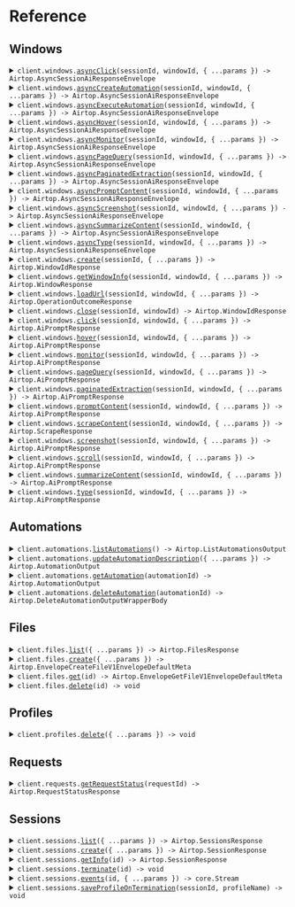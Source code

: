 # Reference

## Windows

<details><summary><code>client.windows.<a href="/src/api/resources/windows/client/Client.ts">asyncClick</a>(sessionId, windowId, { ...params }) -> Airtop.AsyncSessionAiResponseEnvelope</code></summary>
<dl>
<dd>

#### 📝 Description

<dl>
<dd>

<dl>
<dd>

Execute a click interaction in a specific browser window asynchronously

</dd>
</dl>
</dd>
</dl>

#### 🔌 Usage

<dl>
<dd>

<dl>
<dd>

```typescript
await client.windows.asyncClick("6aac6f73-bd89-4a76-ab32-5a6c422e8b0b", "0334da2a-91b0-42c5-6156-76a5eba87430", {
    elementDescription: "The login button",
});
```

</dd>
</dl>
</dd>
</dl>

#### ⚙️ Parameters

<dl>
<dd>

<dl>
<dd>

**sessionId:** `string` — The session id for the window.

</dd>
</dl>

<dl>
<dd>

**windowId:** `string` — The Airtop window id of the browser window.

</dd>
</dl>

<dl>
<dd>

**request:** `Airtop.AsyncClickRequest`

</dd>
</dl>

<dl>
<dd>

**requestOptions:** `Windows.RequestOptions`

</dd>
</dl>
</dd>
</dl>

</dd>
</dl>
</details>

<details><summary><code>client.windows.<a href="/src/api/resources/windows/client/Client.ts">asyncCreateAutomation</a>(sessionId, windowId, { ...params }) -> Airtop.AsyncSessionAiResponseEnvelope</code></summary>
<dl>
<dd>

#### 📝 Description

<dl>
<dd>

<dl>
<dd>

Create an automation of a browser window asynchronously

</dd>
</dl>
</dd>
</dl>

#### 🔌 Usage

<dl>
<dd>

<dl>
<dd>

```typescript
await client.windows.asyncCreateAutomation(
    "6aac6f73-bd89-4a76-ab32-5a6c422e8b0b",
    "0334da2a-91b0-42c5-6156-76a5eba87430",
);
```

</dd>
</dl>
</dd>
</dl>

#### ⚙️ Parameters

<dl>
<dd>

<dl>
<dd>

**sessionId:** `string` — The session id for the window.

</dd>
</dl>

<dl>
<dd>

**windowId:** `string` — The Airtop window id of the browser window.

</dd>
</dl>

<dl>
<dd>

**request:** `Airtop.AsyncCreateAutomationRequest`

</dd>
</dl>

<dl>
<dd>

**requestOptions:** `Windows.RequestOptions`

</dd>
</dl>
</dd>
</dl>

</dd>
</dl>
</details>

<details><summary><code>client.windows.<a href="/src/api/resources/windows/client/Client.ts">asyncExecuteAutomation</a>(sessionId, windowId, { ...params }) -> Airtop.AsyncSessionAiResponseEnvelope</code></summary>
<dl>
<dd>

#### 📝 Description

<dl>
<dd>

<dl>
<dd>

Execute an automation of a browser window asynchronously

</dd>
</dl>
</dd>
</dl>

#### 🔌 Usage

<dl>
<dd>

<dl>
<dd>

```typescript
await client.windows.asyncExecuteAutomation(
    "6aac6f73-bd89-4a76-ab32-5a6c422e8b0b",
    "0334da2a-91b0-42c5-6156-76a5eba87430",
    {
        automationId: "automationId",
    },
);
```

</dd>
</dl>
</dd>
</dl>

#### ⚙️ Parameters

<dl>
<dd>

<dl>
<dd>

**sessionId:** `string` — The session id for the window.

</dd>
</dl>

<dl>
<dd>

**windowId:** `string` — The Airtop window id of the browser window.

</dd>
</dl>

<dl>
<dd>

**request:** `Airtop.AsyncExecuteAutomationRequest`

</dd>
</dl>

<dl>
<dd>

**requestOptions:** `Windows.RequestOptions`

</dd>
</dl>
</dd>
</dl>

</dd>
</dl>
</details>

<details><summary><code>client.windows.<a href="/src/api/resources/windows/client/Client.ts">asyncHover</a>(sessionId, windowId, { ...params }) -> Airtop.AsyncSessionAiResponseEnvelope</code></summary>
<dl>
<dd>

#### 🔌 Usage

<dl>
<dd>

<dl>
<dd>

```typescript
await client.windows.asyncHover("6aac6f73-bd89-4a76-ab32-5a6c422e8b0b", "0334da2a-91b0-42c5-6156-76a5eba87430", {
    elementDescription: "The search box input in the top right corner",
});
```

</dd>
</dl>
</dd>
</dl>

#### ⚙️ Parameters

<dl>
<dd>

<dl>
<dd>

**sessionId:** `string` — The session id for the window.

</dd>
</dl>

<dl>
<dd>

**windowId:** `string` — The Airtop window id of the browser window.

</dd>
</dl>

<dl>
<dd>

**request:** `Airtop.AsyncHoverRequest`

</dd>
</dl>

<dl>
<dd>

**requestOptions:** `Windows.RequestOptions`

</dd>
</dl>
</dd>
</dl>

</dd>
</dl>
</details>

<details><summary><code>client.windows.<a href="/src/api/resources/windows/client/Client.ts">asyncMonitor</a>(sessionId, windowId, { ...params }) -> Airtop.AsyncSessionAiResponseEnvelope</code></summary>
<dl>
<dd>

#### 🔌 Usage

<dl>
<dd>

<dl>
<dd>

```typescript
await client.windows.asyncMonitor("6aac6f73-bd89-4a76-ab32-5a6c422e8b0b", "0334da2a-91b0-42c5-6156-76a5eba87430", {
    condition: "Determine if the user appears to be signed in to the website",
});
```

</dd>
</dl>
</dd>
</dl>

#### ⚙️ Parameters

<dl>
<dd>

<dl>
<dd>

**sessionId:** `string` — The session id for the window.

</dd>
</dl>

<dl>
<dd>

**windowId:** `string` — The Airtop window id of the browser window.

</dd>
</dl>

<dl>
<dd>

**request:** `Airtop.AsyncMonitorRequest`

</dd>
</dl>

<dl>
<dd>

**requestOptions:** `Windows.RequestOptions`

</dd>
</dl>
</dd>
</dl>

</dd>
</dl>
</details>

<details><summary><code>client.windows.<a href="/src/api/resources/windows/client/Client.ts">asyncPageQuery</a>(sessionId, windowId, { ...params }) -> Airtop.AsyncSessionAiResponseEnvelope</code></summary>
<dl>
<dd>

#### 🔌 Usage

<dl>
<dd>

<dl>
<dd>

```typescript
await client.windows.asyncPageQuery("6aac6f73-bd89-4a76-ab32-5a6c422e8b0b", "0334da2a-91b0-42c5-6156-76a5eba87430", {
    prompt: "What is the main idea of this page?",
});
```

</dd>
</dl>
</dd>
</dl>

#### ⚙️ Parameters

<dl>
<dd>

<dl>
<dd>

**sessionId:** `string` — The session id for the window.

</dd>
</dl>

<dl>
<dd>

**windowId:** `string` — The Airtop window id of the browser window.

</dd>
</dl>

<dl>
<dd>

**request:** `Airtop.AsyncPageQueryRequest`

</dd>
</dl>

<dl>
<dd>

**requestOptions:** `Windows.RequestOptions`

</dd>
</dl>
</dd>
</dl>

</dd>
</dl>
</details>

<details><summary><code>client.windows.<a href="/src/api/resources/windows/client/Client.ts">asyncPaginatedExtraction</a>(sessionId, windowId, { ...params }) -> Airtop.AsyncSessionAiResponseEnvelope</code></summary>
<dl>
<dd>

#### 🔌 Usage

<dl>
<dd>

<dl>
<dd>

```typescript
await client.windows.asyncPaginatedExtraction(
    "6aac6f73-bd89-4a76-ab32-5a6c422e8b0b",
    "0334da2a-91b0-42c5-6156-76a5eba87430",
    {
        prompt: "This site contains a list of results about <provide details about the list>. Navigate through 3 pages of results and return the title and <provide details about the data you want to extract> about each result in this list.",
    },
);
```

</dd>
</dl>
</dd>
</dl>

#### ⚙️ Parameters

<dl>
<dd>

<dl>
<dd>

**sessionId:** `string` — The session id for the window.

</dd>
</dl>

<dl>
<dd>

**windowId:** `string` — The Airtop window id of the browser window.

</dd>
</dl>

<dl>
<dd>

**request:** `Airtop.AsyncPaginatedExtractionRequest`

</dd>
</dl>

<dl>
<dd>

**requestOptions:** `Windows.RequestOptions`

</dd>
</dl>
</dd>
</dl>

</dd>
</dl>
</details>

<details><summary><code>client.windows.<a href="/src/api/resources/windows/client/Client.ts">asyncPromptContent</a>(sessionId, windowId, { ...params }) -> Airtop.AsyncSessionAiResponseEnvelope</code></summary>
<dl>
<dd>

#### 📝 Description

<dl>
<dd>

<dl>
<dd>

This endpoint is deprecated. Please use the `pageQuery` endpoint instead.

</dd>
</dl>
</dd>
</dl>

#### 🔌 Usage

<dl>
<dd>

<dl>
<dd>

```typescript
await client.windows.asyncPromptContent(
    "6aac6f73-bd89-4a76-ab32-5a6c422e8b0b",
    "0334da2a-91b0-42c5-6156-76a5eba87430",
    {
        prompt: "What is the main idea of this page?",
    },
);
```

</dd>
</dl>
</dd>
</dl>

#### ⚙️ Parameters

<dl>
<dd>

<dl>
<dd>

**sessionId:** `string` — The session id for the window.

</dd>
</dl>

<dl>
<dd>

**windowId:** `string` — The Airtop window id of the browser window.

</dd>
</dl>

<dl>
<dd>

**request:** `Airtop.AsyncPromptContentRequest`

</dd>
</dl>

<dl>
<dd>

**requestOptions:** `Windows.RequestOptions`

</dd>
</dl>
</dd>
</dl>

</dd>
</dl>
</details>

<details><summary><code>client.windows.<a href="/src/api/resources/windows/client/Client.ts">asyncScreenshot</a>(sessionId, windowId, { ...params }) -> Airtop.AsyncSessionAiResponseEnvelope</code></summary>
<dl>
<dd>

#### 📝 Description

<dl>
<dd>

<dl>
<dd>

Take a screenshot of the current viewport of a browser window asynchronously

</dd>
</dl>
</dd>
</dl>

#### 🔌 Usage

<dl>
<dd>

<dl>
<dd>

```typescript
await client.windows.asyncScreenshot("6aac6f73-bd89-4a76-ab32-5a6c422e8b0b", "0334da2a-91b0-42c5-6156-76a5eba87430");
```

</dd>
</dl>
</dd>
</dl>

#### ⚙️ Parameters

<dl>
<dd>

<dl>
<dd>

**sessionId:** `string` — The session id for the window.

</dd>
</dl>

<dl>
<dd>

**windowId:** `string` — The Airtop window id of the browser window.

</dd>
</dl>

<dl>
<dd>

**request:** `Airtop.AsyncScreenshotRequest`

</dd>
</dl>

<dl>
<dd>

**requestOptions:** `Windows.RequestOptions`

</dd>
</dl>
</dd>
</dl>

</dd>
</dl>
</details>

<details><summary><code>client.windows.<a href="/src/api/resources/windows/client/Client.ts">asyncSummarizeContent</a>(sessionId, windowId, { ...params }) -> Airtop.AsyncSessionAiResponseEnvelope</code></summary>
<dl>
<dd>

#### 📝 Description

<dl>
<dd>

<dl>
<dd>

This endpoint is deprecated. Please use the `pageQuery` endpoint and ask for a summary in the prompt instead.

</dd>
</dl>
</dd>
</dl>

#### 🔌 Usage

<dl>
<dd>

<dl>
<dd>

```typescript
await client.windows.asyncSummarizeContent(
    "6aac6f73-bd89-4a76-ab32-5a6c422e8b0b",
    "0334da2a-91b0-42c5-6156-76a5eba87430",
);
```

</dd>
</dl>
</dd>
</dl>

#### ⚙️ Parameters

<dl>
<dd>

<dl>
<dd>

**sessionId:** `string` — The session id for the window.

</dd>
</dl>

<dl>
<dd>

**windowId:** `string` — The Airtop window id of the browser window to summarize.

</dd>
</dl>

<dl>
<dd>

**request:** `Airtop.AsyncSummarizeContentRequest`

</dd>
</dl>

<dl>
<dd>

**requestOptions:** `Windows.RequestOptions`

</dd>
</dl>
</dd>
</dl>

</dd>
</dl>
</details>

<details><summary><code>client.windows.<a href="/src/api/resources/windows/client/Client.ts">asyncType</a>(sessionId, windowId, { ...params }) -> Airtop.AsyncSessionAiResponseEnvelope</code></summary>
<dl>
<dd>

#### 🔌 Usage

<dl>
<dd>

<dl>
<dd>

```typescript
await client.windows.asyncType("6aac6f73-bd89-4a76-ab32-5a6c422e8b0b", "0334da2a-91b0-42c5-6156-76a5eba87430", {
    text: "Example text",
});
```

</dd>
</dl>
</dd>
</dl>

#### ⚙️ Parameters

<dl>
<dd>

<dl>
<dd>

**sessionId:** `string` — The session id for the window.

</dd>
</dl>

<dl>
<dd>

**windowId:** `string` — The Airtop window id of the browser window.

</dd>
</dl>

<dl>
<dd>

**request:** `Airtop.AsyncTypeRequest`

</dd>
</dl>

<dl>
<dd>

**requestOptions:** `Windows.RequestOptions`

</dd>
</dl>
</dd>
</dl>

</dd>
</dl>
</details>

<details><summary><code>client.windows.<a href="/src/api/resources/windows/client/Client.ts">create</a>(sessionId, { ...params }) -> Airtop.WindowIdResponse</code></summary>
<dl>
<dd>

#### 📝 Description

<dl>
<dd>

<dl>
<dd>

Creates a new browser window in a session. Optionally, you can specify a url to load on the window upon creation.

</dd>
</dl>
</dd>
</dl>

#### 🔌 Usage

<dl>
<dd>

<dl>
<dd>

```typescript
await client.windows.create("6aac6f73-bd89-4a76-ab32-5a6c422e8b0b");
```

</dd>
</dl>
</dd>
</dl>

#### ⚙️ Parameters

<dl>
<dd>

<dl>
<dd>

**sessionId:** `string` — ID of the session that owns the window.

</dd>
</dl>

<dl>
<dd>

**request:** `Airtop.CreateWindowInputV1Body`

</dd>
</dl>

<dl>
<dd>

**requestOptions:** `Windows.RequestOptions`

</dd>
</dl>
</dd>
</dl>

</dd>
</dl>
</details>

<details><summary><code>client.windows.<a href="/src/api/resources/windows/client/Client.ts">getWindowInfo</a>(sessionId, windowId, { ...params }) -> Airtop.WindowResponse</code></summary>
<dl>
<dd>

#### 📝 Description

<dl>
<dd>

<dl>
<dd>

Get information about a browser window in a session, including the live view url.

</dd>
</dl>
</dd>
</dl>

#### 🔌 Usage

<dl>
<dd>

<dl>
<dd>

```typescript
await client.windows.getWindowInfo("6aac6f73-bd89-4a76-ab32-5a6c422e8b0b", "7334da2a-91b0-42c5-6156-76a5eba87430", {
    screenResolution: "1280x720",
});
```

</dd>
</dl>
</dd>
</dl>

#### ⚙️ Parameters

<dl>
<dd>

<dl>
<dd>

**sessionId:** `string` — ID of the session that owns the window.

</dd>
</dl>

<dl>
<dd>

**windowId:** `string` — ID of the browser window, which can either be a normal AirTop windowId or a [CDP TargetId](https://chromedevtools.github.io/devtools-protocol/tot/Target/#type-TargetID) from a browser automation library like Puppeteer (typically associated with the page or main frame). Our SDKs will handle retrieving a TargetId for you from various popular browser automation libraries, but we also have details in our guides on how to do it manually.

</dd>
</dl>

<dl>
<dd>

**request:** `Airtop.GetWindowInfoRequest`

</dd>
</dl>

<dl>
<dd>

**requestOptions:** `Windows.RequestOptions`

</dd>
</dl>
</dd>
</dl>

</dd>
</dl>
</details>

<details><summary><code>client.windows.<a href="/src/api/resources/windows/client/Client.ts">loadUrl</a>(sessionId, windowId, { ...params }) -> Airtop.OperationOutcomeResponse</code></summary>
<dl>
<dd>

#### 📝 Description

<dl>
<dd>

<dl>
<dd>

Loads a specified url on a given window

</dd>
</dl>
</dd>
</dl>

#### 🔌 Usage

<dl>
<dd>

<dl>
<dd>

```typescript
await client.windows.loadUrl("6aac6f73-bd89-4a76-ab32-5a6c422e8b0b", "7334da2a-91b0-42c5-6156-76a5eba87430", {
    url: "https://www.airtop.ai",
});
```

</dd>
</dl>
</dd>
</dl>

#### ⚙️ Parameters

<dl>
<dd>

<dl>
<dd>

**sessionId:** `string` — ID of the session that owns the window.

</dd>
</dl>

<dl>
<dd>

**windowId:** `string` — Airtop window ID of the browser window.

</dd>
</dl>

<dl>
<dd>

**request:** `Airtop.WindowLoadUrlV1Body`

</dd>
</dl>

<dl>
<dd>

**requestOptions:** `Windows.RequestOptions`

</dd>
</dl>
</dd>
</dl>

</dd>
</dl>
</details>

<details><summary><code>client.windows.<a href="/src/api/resources/windows/client/Client.ts">close</a>(sessionId, windowId) -> Airtop.WindowIdResponse</code></summary>
<dl>
<dd>

#### 📝 Description

<dl>
<dd>

<dl>
<dd>

Closes a browser window in a session

</dd>
</dl>
</dd>
</dl>

#### 🔌 Usage

<dl>
<dd>

<dl>
<dd>

```typescript
await client.windows.close("6aac6f73-bd89-4a76-ab32-5a6c422e8b0b", "7334da2a-91b0-42c5-6156-76a5eba87430");
```

</dd>
</dl>
</dd>
</dl>

#### ⚙️ Parameters

<dl>
<dd>

<dl>
<dd>

**sessionId:** `string` — ID of the session that owns the window.

</dd>
</dl>

<dl>
<dd>

**windowId:** `string` — Airtop window ID of the browser window.

</dd>
</dl>

<dl>
<dd>

**requestOptions:** `Windows.RequestOptions`

</dd>
</dl>
</dd>
</dl>

</dd>
</dl>
</details>

<details><summary><code>client.windows.<a href="/src/api/resources/windows/client/Client.ts">click</a>(sessionId, windowId, { ...params }) -> Airtop.AiPromptResponse</code></summary>
<dl>
<dd>

#### 📝 Description

<dl>
<dd>

<dl>
<dd>

Execute a click interaction in a specific browser window

</dd>
</dl>
</dd>
</dl>

#### 🔌 Usage

<dl>
<dd>

<dl>
<dd>

```typescript
await client.windows.click("6aac6f73-bd89-4a76-ab32-5a6c422e8b0b", "0334da2a-91b0-42c5-6156-76a5eba87430", {
    elementDescription: "The login button",
});
```

</dd>
</dl>
</dd>
</dl>

#### ⚙️ Parameters

<dl>
<dd>

<dl>
<dd>

**sessionId:** `string` — The session id for the window.

</dd>
</dl>

<dl>
<dd>

**windowId:** `string` — The Airtop window id of the browser window.

</dd>
</dl>

<dl>
<dd>

**request:** `Airtop.SessionClickHandlerRequestBody`

</dd>
</dl>

<dl>
<dd>

**requestOptions:** `Windows.RequestOptions`

</dd>
</dl>
</dd>
</dl>

</dd>
</dl>
</details>

<details><summary><code>client.windows.<a href="/src/api/resources/windows/client/Client.ts">hover</a>(sessionId, windowId, { ...params }) -> Airtop.AiPromptResponse</code></summary>
<dl>
<dd>

#### 📝 Description

<dl>
<dd>

<dl>
<dd>

Execute a hover interaction in a specific browser window

</dd>
</dl>
</dd>
</dl>

#### 🔌 Usage

<dl>
<dd>

<dl>
<dd>

```typescript
await client.windows.hover("6aac6f73-bd89-4a76-ab32-5a6c422e8b0b", "0334da2a-91b0-42c5-6156-76a5eba87430", {
    elementDescription: "The search box input in the top right corner",
});
```

</dd>
</dl>
</dd>
</dl>

#### ⚙️ Parameters

<dl>
<dd>

<dl>
<dd>

**sessionId:** `string` — The session id for the window.

</dd>
</dl>

<dl>
<dd>

**windowId:** `string` — The Airtop window id of the browser window.

</dd>
</dl>

<dl>
<dd>

**request:** `Airtop.SessionHoverHandlerRequestBody`

</dd>
</dl>

<dl>
<dd>

**requestOptions:** `Windows.RequestOptions`

</dd>
</dl>
</dd>
</dl>

</dd>
</dl>
</details>

<details><summary><code>client.windows.<a href="/src/api/resources/windows/client/Client.ts">monitor</a>(sessionId, windowId, { ...params }) -> Airtop.AiPromptResponse</code></summary>
<dl>
<dd>

#### 🔌 Usage

<dl>
<dd>

<dl>
<dd>

```typescript
await client.windows.monitor("6aac6f73-bd89-4a76-ab32-5a6c422e8b0b", "0334da2a-91b0-42c5-6156-76a5eba87430", {
    condition: "Determine if the user appears to be signed in to the website",
});
```

</dd>
</dl>
</dd>
</dl>

#### ⚙️ Parameters

<dl>
<dd>

<dl>
<dd>

**sessionId:** `string` — The session id for the window.

</dd>
</dl>

<dl>
<dd>

**windowId:** `string` — The Airtop window id of the browser window.

</dd>
</dl>

<dl>
<dd>

**request:** `Airtop.SessionMonitorHandlerRequestBody`

</dd>
</dl>

<dl>
<dd>

**requestOptions:** `Windows.RequestOptions`

</dd>
</dl>
</dd>
</dl>

</dd>
</dl>
</details>

<details><summary><code>client.windows.<a href="/src/api/resources/windows/client/Client.ts">pageQuery</a>(sessionId, windowId, { ...params }) -> Airtop.AiPromptResponse</code></summary>
<dl>
<dd>

#### 📝 Description

<dl>
<dd>

<dl>
<dd>

Submit a prompt that queries the content of a specific browser window. You may extract content from the page, or ask a question about the page and allow the AI to answer it (ex. Is the user logged in?).

</dd>
</dl>
</dd>
</dl>

#### 🔌 Usage

<dl>
<dd>

<dl>
<dd>

```typescript
await client.windows.pageQuery("6aac6f73-bd89-4a76-ab32-5a6c422e8b0b", "0334da2a-91b0-42c5-6156-76a5eba87430", {
    prompt: "What is the main idea of this page?",
});
```

</dd>
</dl>
</dd>
</dl>

#### ⚙️ Parameters

<dl>
<dd>

<dl>
<dd>

**sessionId:** `string` — The session id for the window.

</dd>
</dl>

<dl>
<dd>

**windowId:** `string` — The Airtop window id of the browser window.

</dd>
</dl>

<dl>
<dd>

**request:** `Airtop.SessionPageQueryHandlerRequestBody`

</dd>
</dl>

<dl>
<dd>

**requestOptions:** `Windows.RequestOptions`

</dd>
</dl>
</dd>
</dl>

</dd>
</dl>
</details>

<details><summary><code>client.windows.<a href="/src/api/resources/windows/client/Client.ts">paginatedExtraction</a>(sessionId, windowId, { ...params }) -> Airtop.AiPromptResponse</code></summary>
<dl>
<dd>

#### 📝 Description

<dl>
<dd>

<dl>
<dd>

Submit a prompt that queries the content of a specific browser window and paginates through pages to return a list of results.

</dd>
</dl>
</dd>
</dl>

#### 🔌 Usage

<dl>
<dd>

<dl>
<dd>

```typescript
await client.windows.paginatedExtraction(
    "6aac6f73-bd89-4a76-ab32-5a6c422e8b0b",
    "0334da2a-91b0-42c5-6156-76a5eba87430",
    {
        prompt: "This site contains a list of results about <provide details about the list>. Navigate through 3 pages of results and return the title and <provide details about the data you want to extract> about each result in this list.",
    },
);
```

</dd>
</dl>
</dd>
</dl>

#### ⚙️ Parameters

<dl>
<dd>

<dl>
<dd>

**sessionId:** `string` — The session id for the window.

</dd>
</dl>

<dl>
<dd>

**windowId:** `string` — The Airtop window id of the browser window.

</dd>
</dl>

<dl>
<dd>

**request:** `Airtop.SessionPaginatedExtractionHandlerRequestBody`

</dd>
</dl>

<dl>
<dd>

**requestOptions:** `Windows.RequestOptions`

</dd>
</dl>
</dd>
</dl>

</dd>
</dl>
</details>

<details><summary><code>client.windows.<a href="/src/api/resources/windows/client/Client.ts">promptContent</a>(sessionId, windowId, { ...params }) -> Airtop.AiPromptResponse</code></summary>
<dl>
<dd>

#### 📝 Description

<dl>
<dd>

<dl>
<dd>

This endpoint is deprecated. Please use the `pageQuery` endpoint instead.

</dd>
</dl>
</dd>
</dl>

#### 🔌 Usage

<dl>
<dd>

<dl>
<dd>

```typescript
await client.windows.promptContent("6aac6f73-bd89-4a76-ab32-5a6c422e8b0b", "0334da2a-91b0-42c5-6156-76a5eba87430", {
    prompt: "What is the main idea of this page?",
});
```

</dd>
</dl>
</dd>
</dl>

#### ⚙️ Parameters

<dl>
<dd>

<dl>
<dd>

**sessionId:** `string` — The session id for the window.

</dd>
</dl>

<dl>
<dd>

**windowId:** `string` — The Airtop window id of the browser window.

</dd>
</dl>

<dl>
<dd>

**request:** `Airtop.SessionPageQueryHandlerRequestBody`

</dd>
</dl>

<dl>
<dd>

**requestOptions:** `Windows.RequestOptions`

</dd>
</dl>
</dd>
</dl>

</dd>
</dl>
</details>

<details><summary><code>client.windows.<a href="/src/api/resources/windows/client/Client.ts">scrapeContent</a>(sessionId, windowId, { ...params }) -> Airtop.ScrapeResponse</code></summary>
<dl>
<dd>

#### 📝 Description

<dl>
<dd>

<dl>
<dd>

Scrape a window and return the content as markdown

</dd>
</dl>
</dd>
</dl>

#### 🔌 Usage

<dl>
<dd>

<dl>
<dd>

```typescript
await client.windows.scrapeContent("6aac6f73-bd89-4a76-ab32-5a6c422e8b0b", "0334da2a-91b0-42c5-6156-76a5eba87430");
```

</dd>
</dl>
</dd>
</dl>

#### ⚙️ Parameters

<dl>
<dd>

<dl>
<dd>

**sessionId:** `string` — The session id for the window.

</dd>
</dl>

<dl>
<dd>

**windowId:** `string` — The Airtop window id of the browser window to scrape.

</dd>
</dl>

<dl>
<dd>

**request:** `Airtop.ScrapeContentRequest`

</dd>
</dl>

<dl>
<dd>

**requestOptions:** `Windows.RequestOptions`

</dd>
</dl>
</dd>
</dl>

</dd>
</dl>
</details>

<details><summary><code>client.windows.<a href="/src/api/resources/windows/client/Client.ts">screenshot</a>(sessionId, windowId, { ...params }) -> Airtop.AiPromptResponse</code></summary>
<dl>
<dd>

#### 📝 Description

<dl>
<dd>

<dl>
<dd>

Take a screenshot of a browser window

</dd>
</dl>
</dd>
</dl>

#### 🔌 Usage

<dl>
<dd>

<dl>
<dd>

```typescript
await client.windows.screenshot("6aac6f73-bd89-4a76-ab32-5a6c422e8b0b", "0334da2a-91b0-42c5-6156-76a5eba87430");
```

</dd>
</dl>
</dd>
</dl>

#### ⚙️ Parameters

<dl>
<dd>

<dl>
<dd>

**sessionId:** `string` — The session id for the window.

</dd>
</dl>

<dl>
<dd>

**windowId:** `string` — The Airtop window id of the browser window.

</dd>
</dl>

<dl>
<dd>

**request:** `Airtop.SessionScreenshotHandlerRequestBody`

</dd>
</dl>

<dl>
<dd>

**requestOptions:** `Windows.RequestOptions`

</dd>
</dl>
</dd>
</dl>

</dd>
</dl>
</details>

<details><summary><code>client.windows.<a href="/src/api/resources/windows/client/Client.ts">scroll</a>(sessionId, windowId, { ...params }) -> Airtop.AiPromptResponse</code></summary>
<dl>
<dd>

#### 📝 Description

<dl>
<dd>

<dl>
<dd>

Execute a scroll interaction in a specific browser window

</dd>
</dl>
</dd>
</dl>

#### 🔌 Usage

<dl>
<dd>

<dl>
<dd>

```typescript
await client.windows.scroll("6aac6f73-bd89-4a76-ab32-5a6c422e8b0b", "0334da2a-91b0-42c5-6156-76a5eba87430");
```

</dd>
</dl>
</dd>
</dl>

#### ⚙️ Parameters

<dl>
<dd>

<dl>
<dd>

**sessionId:** `string` — The session id for the window.

</dd>
</dl>

<dl>
<dd>

**windowId:** `string` — The Airtop window id of the browser window.

</dd>
</dl>

<dl>
<dd>

**request:** `Airtop.SessionScrollHandlerRequestBody`

</dd>
</dl>

<dl>
<dd>

**requestOptions:** `Windows.RequestOptions`

</dd>
</dl>
</dd>
</dl>

</dd>
</dl>
</details>

<details><summary><code>client.windows.<a href="/src/api/resources/windows/client/Client.ts">summarizeContent</a>(sessionId, windowId, { ...params }) -> Airtop.AiPromptResponse</code></summary>
<dl>
<dd>

#### 📝 Description

<dl>
<dd>

<dl>
<dd>

This endpoint is deprecated. Please use the `pageQuery` endpoint and ask for a summary in the prompt instead.

</dd>
</dl>
</dd>
</dl>

#### 🔌 Usage

<dl>
<dd>

<dl>
<dd>

```typescript
await client.windows.summarizeContent("6aac6f73-bd89-4a76-ab32-5a6c422e8b0b", "0334da2a-91b0-42c5-6156-76a5eba87430");
```

</dd>
</dl>
</dd>
</dl>

#### ⚙️ Parameters

<dl>
<dd>

<dl>
<dd>

**sessionId:** `string` — The session id for the window.

</dd>
</dl>

<dl>
<dd>

**windowId:** `string` — The Airtop window id of the browser window to summarize.

</dd>
</dl>

<dl>
<dd>

**request:** `Airtop.SessionSummaryHandlerRequestBody`

</dd>
</dl>

<dl>
<dd>

**requestOptions:** `Windows.RequestOptions`

</dd>
</dl>
</dd>
</dl>

</dd>
</dl>
</details>

<details><summary><code>client.windows.<a href="/src/api/resources/windows/client/Client.ts">type</a>(sessionId, windowId, { ...params }) -> Airtop.AiPromptResponse</code></summary>
<dl>
<dd>

#### 📝 Description

<dl>
<dd>

<dl>
<dd>

Execute a type interaction in a specific browser window

</dd>
</dl>
</dd>
</dl>

#### 🔌 Usage

<dl>
<dd>

<dl>
<dd>

```typescript
await client.windows.type("6aac6f73-bd89-4a76-ab32-5a6c422e8b0b", "0334da2a-91b0-42c5-6156-76a5eba87430", {
    text: "Example text",
});
```

</dd>
</dl>
</dd>
</dl>

#### ⚙️ Parameters

<dl>
<dd>

<dl>
<dd>

**sessionId:** `string` — The session id for the window.

</dd>
</dl>

<dl>
<dd>

**windowId:** `string` — The Airtop window id of the browser window.

</dd>
</dl>

<dl>
<dd>

**request:** `Airtop.SessionTypeHandlerRequestBody`

</dd>
</dl>

<dl>
<dd>

**requestOptions:** `Windows.RequestOptions`

</dd>
</dl>
</dd>
</dl>

</dd>
</dl>
</details>

## Automations

<details><summary><code>client.automations.<a href="/src/api/resources/automations/client/Client.ts">listAutomations</a>() -> Airtop.ListAutomationsOutput</code></summary>
<dl>
<dd>

#### 📝 Description

<dl>
<dd>

<dl>
<dd>

List all automations for a given organization

</dd>
</dl>
</dd>
</dl>

#### 🔌 Usage

<dl>
<dd>

<dl>
<dd>

```typescript
await client.automations.listAutomations();
```

</dd>
</dl>
</dd>
</dl>

#### ⚙️ Parameters

<dl>
<dd>

<dl>
<dd>

**requestOptions:** `Automations.RequestOptions`

</dd>
</dl>
</dd>
</dl>

</dd>
</dl>
</details>

<details><summary><code>client.automations.<a href="/src/api/resources/automations/client/Client.ts">updateAutomationDescription</a>({ ...params }) -> Airtop.AutomationOutput</code></summary>
<dl>
<dd>

#### 📝 Description

<dl>
<dd>

<dl>
<dd>

Update the description of a specific automation

</dd>
</dl>
</dd>
</dl>

#### 🔌 Usage

<dl>
<dd>

<dl>
<dd>

```typescript
await client.automations.updateAutomationDescription({
    description: "description",
    id: "id",
    orgId: "orgId",
});
```

</dd>
</dl>
</dd>
</dl>

#### ⚙️ Parameters

<dl>
<dd>

<dl>
<dd>

**request:** `Airtop.UpdateAutomationDescriptionInputBody`

</dd>
</dl>

<dl>
<dd>

**requestOptions:** `Automations.RequestOptions`

</dd>
</dl>
</dd>
</dl>

</dd>
</dl>
</details>

<details><summary><code>client.automations.<a href="/src/api/resources/automations/client/Client.ts">getAutomation</a>(automationId) -> Airtop.AutomationOutput</code></summary>
<dl>
<dd>

#### 📝 Description

<dl>
<dd>

<dl>
<dd>

Get a specific automation by ID

</dd>
</dl>
</dd>
</dl>

#### 🔌 Usage

<dl>
<dd>

<dl>
<dd>

```typescript
await client.automations.getAutomation("automationId");
```

</dd>
</dl>
</dd>
</dl>

#### ⚙️ Parameters

<dl>
<dd>

<dl>
<dd>

**automationId:** `string` — ID of the automation to retrieve

</dd>
</dl>

<dl>
<dd>

**requestOptions:** `Automations.RequestOptions`

</dd>
</dl>
</dd>
</dl>

</dd>
</dl>
</details>

<details><summary><code>client.automations.<a href="/src/api/resources/automations/client/Client.ts">deleteAutomation</a>(automationId) -> Airtop.DeleteAutomationOutputWrapperBody</code></summary>
<dl>
<dd>

#### 📝 Description

<dl>
<dd>

<dl>
<dd>

Delete a specific automation

</dd>
</dl>
</dd>
</dl>

#### 🔌 Usage

<dl>
<dd>

<dl>
<dd>

```typescript
await client.automations.deleteAutomation("automationId");
```

</dd>
</dl>
</dd>
</dl>

#### ⚙️ Parameters

<dl>
<dd>

<dl>
<dd>

**automationId:** `string` — ID of the automation to delete

</dd>
</dl>

<dl>
<dd>

**requestOptions:** `Automations.RequestOptions`

</dd>
</dl>
</dd>
</dl>

</dd>
</dl>
</details>

## Files

<details><summary><code>client.files.<a href="/src/api/resources/files/client/Client.ts">list</a>({ ...params }) -> Airtop.FilesResponse</code></summary>
<dl>
<dd>

#### 📝 Description

<dl>
<dd>

<dl>
<dd>

Get a list of files filtered by session ID

</dd>
</dl>
</dd>
</dl>

#### 🔌 Usage

<dl>
<dd>

<dl>
<dd>

```typescript
await client.files.list({
    offset: 1,
    limit: 10,
});
```

</dd>
</dl>
</dd>
</dl>

#### ⚙️ Parameters

<dl>
<dd>

<dl>
<dd>

**request:** `Airtop.FilesListRequest`

</dd>
</dl>

<dl>
<dd>

**requestOptions:** `Files.RequestOptions`

</dd>
</dl>
</dd>
</dl>

</dd>
</dl>
</details>

<details><summary><code>client.files.<a href="/src/api/resources/files/client/Client.ts">create</a>({ ...params }) -> Airtop.EnvelopeCreateFileV1EnvelopeDefaultMeta</code></summary>
<dl>
<dd>

#### 🔌 Usage

<dl>
<dd>

<dl>
<dd>

```typescript
await client.files.create({
    fileName: "fileName",
});
```

</dd>
</dl>
</dd>
</dl>

#### ⚙️ Parameters

<dl>
<dd>

<dl>
<dd>

**request:** `Airtop.CreateFileRestInputV1`

</dd>
</dl>

<dl>
<dd>

**requestOptions:** `Files.RequestOptions`

</dd>
</dl>
</dd>
</dl>

</dd>
</dl>
</details>

<details><summary><code>client.files.<a href="/src/api/resources/files/client/Client.ts">get</a>(id) -> Airtop.EnvelopeGetFileV1EnvelopeDefaultMeta</code></summary>
<dl>
<dd>

#### 🔌 Usage

<dl>
<dd>

<dl>
<dd>

```typescript
await client.files.get("id");
```

</dd>
</dl>
</dd>
</dl>

#### ⚙️ Parameters

<dl>
<dd>

<dl>
<dd>

**id:** `string` — ID of the file

</dd>
</dl>

<dl>
<dd>

**requestOptions:** `Files.RequestOptions`

</dd>
</dl>
</dd>
</dl>

</dd>
</dl>
</details>

<details><summary><code>client.files.<a href="/src/api/resources/files/client/Client.ts">delete</a>(id) -> void</code></summary>
<dl>
<dd>

#### 🔌 Usage

<dl>
<dd>

<dl>
<dd>

```typescript
await client.files.delete("id");
```

</dd>
</dl>
</dd>
</dl>

#### ⚙️ Parameters

<dl>
<dd>

<dl>
<dd>

**id:** `string` — ID of the file

</dd>
</dl>

<dl>
<dd>

**requestOptions:** `Files.RequestOptions`

</dd>
</dl>
</dd>
</dl>

</dd>
</dl>
</details>

## Profiles

<details><summary><code>client.profiles.<a href="/src/api/resources/profiles/client/Client.ts">delete</a>({ ...params }) -> void</code></summary>
<dl>
<dd>

#### 📝 Description

<dl>
<dd>

<dl>
<dd>

Delete profiles matching by id

</dd>
</dl>
</dd>
</dl>

#### 🔌 Usage

<dl>
<dd>

<dl>
<dd>

```typescript
await client.profiles.delete();
```

</dd>
</dl>
</dd>
</dl>

#### ⚙️ Parameters

<dl>
<dd>

<dl>
<dd>

**request:** `Airtop.ProfilesDeleteRequest`

</dd>
</dl>

<dl>
<dd>

**requestOptions:** `Profiles.RequestOptions`

</dd>
</dl>
</dd>
</dl>

</dd>
</dl>
</details>

## Requests

<details><summary><code>client.requests.<a href="/src/api/resources/requests/client/Client.ts">getRequestStatus</a>(requestId) -> Airtop.RequestStatusResponse</code></summary>
<dl>
<dd>

#### 🔌 Usage

<dl>
<dd>

<dl>
<dd>

```typescript
await client.requests.getRequestStatus("123e4567-e89b-12d3-a456-426614174000");
```

</dd>
</dl>
</dd>
</dl>

#### ⚙️ Parameters

<dl>
<dd>

<dl>
<dd>

**requestId:** `string` — The ID of the request to check.

</dd>
</dl>

<dl>
<dd>

**requestOptions:** `Requests.RequestOptions`

</dd>
</dl>
</dd>
</dl>

</dd>
</dl>
</details>

## Sessions

<details><summary><code>client.sessions.<a href="/src/api/resources/sessions/client/Client.ts">list</a>({ ...params }) -> Airtop.SessionsResponse</code></summary>
<dl>
<dd>

#### 📝 Description

<dl>
<dd>

<dl>
<dd>

Get a paginated list of sessions filtered by ID or status

</dd>
</dl>
</dd>
</dl>

#### 🔌 Usage

<dl>
<dd>

<dl>
<dd>

```typescript
await client.sessions.list({
    offset: 1,
    limit: 10,
});
```

</dd>
</dl>
</dd>
</dl>

#### ⚙️ Parameters

<dl>
<dd>

<dl>
<dd>

**request:** `Airtop.SessionsListRequest`

</dd>
</dl>

<dl>
<dd>

**requestOptions:** `Sessions.RequestOptions`

</dd>
</dl>
</dd>
</dl>

</dd>
</dl>
</details>

<details><summary><code>client.sessions.<a href="/src/api/resources/sessions/client/Client.ts">create</a>({ ...params }) -> Airtop.SessionResponse</code></summary>
<dl>
<dd>

#### 🔌 Usage

<dl>
<dd>

<dl>
<dd>

```typescript
await client.sessions.create();
```

</dd>
</dl>
</dd>
</dl>

#### ⚙️ Parameters

<dl>
<dd>

<dl>
<dd>

**request:** `Airtop.SessionRestInputV1`

</dd>
</dl>

<dl>
<dd>

**requestOptions:** `Sessions.RequestOptions`

</dd>
</dl>
</dd>
</dl>

</dd>
</dl>
</details>

<details><summary><code>client.sessions.<a href="/src/api/resources/sessions/client/Client.ts">getInfo</a>(id) -> Airtop.SessionResponse</code></summary>
<dl>
<dd>

#### 📝 Description

<dl>
<dd>

<dl>
<dd>

Get a session by ID

</dd>
</dl>
</dd>
</dl>

#### 🔌 Usage

<dl>
<dd>

<dl>
<dd>

```typescript
await client.sessions.getInfo("6aac6f73-bd89-4a76-ab32-5a6c422e8b0b");
```

</dd>
</dl>
</dd>
</dl>

#### ⚙️ Parameters

<dl>
<dd>

<dl>
<dd>

**id:** `string` — Id of the session to get

</dd>
</dl>

<dl>
<dd>

**requestOptions:** `Sessions.RequestOptions`

</dd>
</dl>
</dd>
</dl>

</dd>
</dl>
</details>

<details><summary><code>client.sessions.<a href="/src/api/resources/sessions/client/Client.ts">terminate</a>(id) -> void</code></summary>
<dl>
<dd>

#### 📝 Description

<dl>
<dd>

<dl>
<dd>

Ends a session by ID. If a given session id does not exist within the organization, it is ignored.

</dd>
</dl>
</dd>
</dl>

#### 🔌 Usage

<dl>
<dd>

<dl>
<dd>

```typescript
await client.sessions.terminate("6aac6f73-bd89-4a76-ab32-5a6c422e8b0b");
```

</dd>
</dl>
</dd>
</dl>

#### ⚙️ Parameters

<dl>
<dd>

<dl>
<dd>

**id:** `string` — ID of the session to delete.

</dd>
</dl>

<dl>
<dd>

**requestOptions:** `Sessions.RequestOptions`

</dd>
</dl>
</dd>
</dl>

</dd>
</dl>
</details>

<details><summary><code>client.sessions.<a href="/src/api/resources/sessions/client/Client.ts">events</a>(id, { ...params }) -> core.Stream<Airtop.SessionsEventsResponse></code></summary>
<dl>
<dd>

#### 📝 Description

<dl>
<dd>

<dl>
<dd>

Get a session event stream for a given session ID

</dd>
</dl>
</dd>
</dl>

#### 🔌 Usage

<dl>
<dd>

<dl>
<dd>

```typescript
const response = await client.sessions.events("6aac6f73-bd89-4a76-ab32-5a6c422e8b0b", {
    lastEventId: 0,
    all: true,
});
for await (const item of response) {
    console.log(item);
}
```

</dd>
</dl>
</dd>
</dl>

#### ⚙️ Parameters

<dl>
<dd>

<dl>
<dd>

**id:** `string` — ID of the session to get status info for

</dd>
</dl>

<dl>
<dd>

**request:** `Airtop.SessionsEventsRequest`

</dd>
</dl>

<dl>
<dd>

**requestOptions:** `Sessions.RequestOptions`

</dd>
</dl>
</dd>
</dl>

</dd>
</dl>
</details>

<details><summary><code>client.sessions.<a href="/src/api/resources/sessions/client/Client.ts">saveProfileOnTermination</a>(sessionId, profileName) -> void</code></summary>
<dl>
<dd>

#### 🔌 Usage

<dl>
<dd>

<dl>
<dd>

```typescript
await client.sessions.saveProfileOnTermination("6aac6f73-bd89-4a76-ab32-5a6c422e8b0b", "myProfile");
```

</dd>
</dl>
</dd>
</dl>

#### ⚙️ Parameters

<dl>
<dd>

<dl>
<dd>

**sessionId:** `string` — ID of the session.

</dd>
</dl>

<dl>
<dd>

**profileName:** `string` — Name under which to save the profile.

</dd>
</dl>

<dl>
<dd>

**requestOptions:** `Sessions.RequestOptions`

</dd>
</dl>
</dd>
</dl>

</dd>
</dl>
</details>
